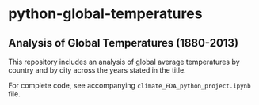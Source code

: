 # python-global-temperatures
## Analysis of Global Temperatures (1880-2013)

This repository includes an analysis of global average temperatures by country and by city across the years stated in the title.

For complete code, see accompanying `climate_EDA_python_project.ipynb` file.
